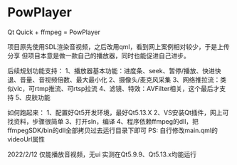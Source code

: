 # PowPlayer
Qt Quick + ffmpeg = PowPlayer

项目原先使用SDL渲染音视频，之后改用qml，看到网上案例相对较少，于是上传分享
但项目本意是做一款自己的播放器，同时也能促进自己进步。

后续规划功能支持：
1、播放器基本功能：进度条、seek、暂停/播放、快进快退、音量、音视频倍数、最大最小化
2、摄像头/麦克风采集
3、网络推拉流：类似vlc，可rtmp推流、可rtsp拉流
4、滤镜、特效：AVFilter相关，这个最后才支持
5、皮肤功能

如何跑起来：
1、配置好Qt5开发环境，最好Qt5.13.X
2、VS安装Qt插件，网上可找资料，步骤很简单
3、打开sln，编译
4、程序依赖ffmpeg的dll，把ffmpegSDK/bin的dll全部拷贝过去运行目录下即可
PS: 自行修改main.qml的videoUrl属性

2022/2/12
仅能播放音视频，无ui
实测在Qt5.9.9、Qt5.13.x均能运行
